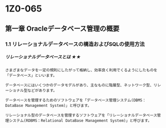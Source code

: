 # 1Z0-065
## 第一章 Oracleデータベース管理の概要
### 1.1 リレーショナルデータベースの構造およびSQLの使用方法
##### リレーショナルデータベースとは ★★

`さまざまなデータを一定の規則にしたがって格納し、効率良く利用でくるようにしたものを「データベース」といいます。`

`データベースにはいくつかのデータモデルがあり、主なものに階層型、ネットワーク型、リレーショナル型などがあります。`

`データベースを管理するためのソフトウェアを「データベース管理システム(DBMS：DataBase Management System)」と呼びます。`

`リレーショナル型のデータベースを管理するソフトウェアを「リレーショナルデータベース管理システム(RDBMS：Relational DataBase Management System)」と呼びます。`





